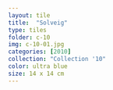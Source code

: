```yaml
---
layout: tile
title:  "Solveig"
type: tiles
folder: c-10
img: c-10-01.jpg
categories: [2010]
collection: "Collection '10"
color: ultra blue
size: 14 x 14 cm
---
```



